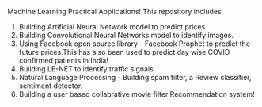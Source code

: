 Machine Learning Practical Applications!
This repository includes 
1. Building Artificial Neural Network model to predict prices.
2. Building Convolutional Neural Networks model to identify images.
3. Using Facebook open source library - Facebook Prophet to predict the future prices.This has also been used to predict day wise COVID confirmed patients in India!
4. Building LE-NET to identify traffic signals.
5. Natural Language Processing - Building spam filter, a Review classifier, sentiment detector.
6. Building a user based collabrative movie filter Recommendation system!
